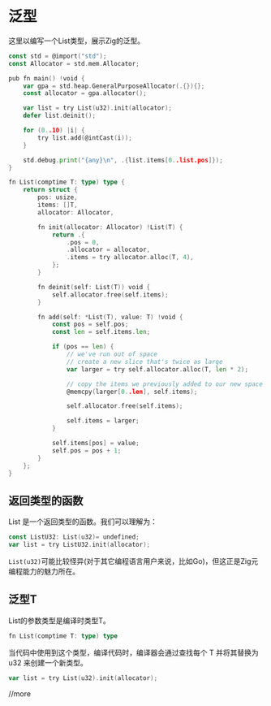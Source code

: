 # 泛型

这里以编写一个List类型，展示Zig的泛型。

```go
const std = @import("std");
const Allocator = std.mem.Allocator;

pub fn main() !void {
	var gpa = std.heap.GeneralPurposeAllocator(.{}){};
	const allocator = gpa.allocator();

	var list = try List(u32).init(allocator);
	defer list.deinit();

	for (0..10) |i| {
		try list.add(@intCast(i));
	}

	std.debug.print("{any}\n", .{list.items[0..list.pos]});
}

fn List(comptime T: type) type {
	return struct {
		pos: usize,
		items: []T,
		allocator: Allocator,

		fn init(allocator: Allocator) !List(T) {
			return .{
				.pos = 0,
				.allocator = allocator,
				.items = try allocator.alloc(T, 4),
			};
		}

		fn deinit(self: List(T)) void {
			self.allocator.free(self.items);
		}

		fn add(self: *List(T), value: T) !void {
			const pos = self.pos;
			const len = self.items.len;

			if (pos == len) {
				// we've run out of space
				// create a new slice that's twice as large
				var larger = try self.allocator.alloc(T, len * 2);

				// copy the items we previously added to our new space
				@memcpy(larger[0..len], self.items);

				self.allocator.free(self.items);

				self.items = larger;
			}

			self.items[pos] = value;
			self.pos = pos + 1;
		}
	};
}
```

## 返回类型的函数

List 是一个返回类型的函数。我们可以理解为：

```go
const ListU32: List(u32)= undefined;
var list = try ListU32.init(allocator);
```

`List(u32)`可能比较怪异(对于其它编程语言用户来说，比如Go)，但这正是Zig元编程能力的魅力所在。

## 泛型T

List的参数类型是编译时类型T。

```go
fn List(comptime T: type) type
```

当代码中使用到这个类型，编译代码时，编译器会通过查找每个 T 并将其替换为 u32 来创建一个新类型。

```go
var list = try List(u32).init(allocator);
```

//more
